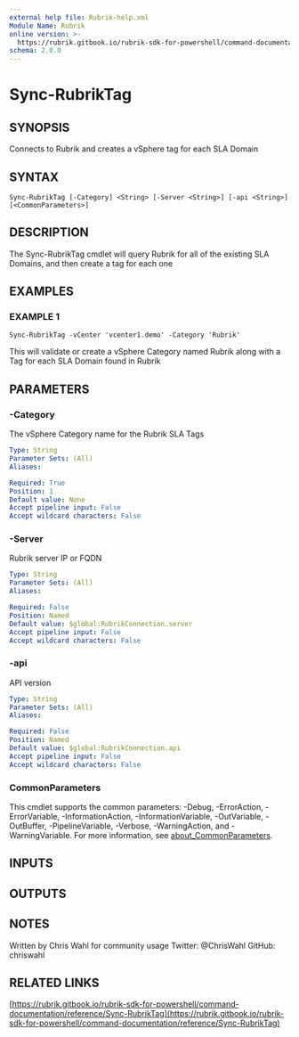 ```yaml
---
external help file: Rubrik-help.xml
Module Name: Rubrik
online version: >-
  https://rubrik.gitbook.io/rubrik-sdk-for-powershell/command-documentation/reference/Sync-RubrikTag
schema: 2.0.0
---
```


# Sync-RubrikTag

## SYNOPSIS

Connects to Rubrik and creates a vSphere tag for each SLA Domain

## SYNTAX

```text
Sync-RubrikTag [-Category] <String> [-Server <String>] [-api <String>] [<CommonParameters>]
```

## DESCRIPTION

The Sync-RubrikTag cmdlet will query Rubrik for all of the existing SLA Domains, and then create a tag for each one

## EXAMPLES

### EXAMPLE 1

```text
Sync-RubrikTag -vCenter 'vcenter1.demo' -Category 'Rubrik'
```

This will validate or create a vSphere Category named Rubrik along with a Tag for each SLA Domain found in Rubrik

## PARAMETERS

### -Category

The vSphere Category name for the Rubrik SLA Tags

```yaml
Type: String
Parameter Sets: (All)
Aliases:

Required: True
Position: 1
Default value: None
Accept pipeline input: False
Accept wildcard characters: False
```

### -Server

Rubrik server IP or FQDN

```yaml
Type: String
Parameter Sets: (All)
Aliases:

Required: False
Position: Named
Default value: $global:RubrikConnection.server
Accept pipeline input: False
Accept wildcard characters: False
```

### -api

API version

```yaml
Type: String
Parameter Sets: (All)
Aliases:

Required: False
Position: Named
Default value: $global:RubrikConnection.api
Accept pipeline input: False
Accept wildcard characters: False
```

### CommonParameters

This cmdlet supports the common parameters: -Debug, -ErrorAction, -ErrorVariable, -InformationAction, -InformationVariable, -OutVariable, -OutBuffer, -PipelineVariable, -Verbose, -WarningAction, and -WarningVariable. For more information, see [about\_CommonParameters](http://go.microsoft.com/fwlink/?LinkID=113216).

## INPUTS

## OUTPUTS

## NOTES

Written by Chris Wahl for community usage Twitter: @ChrisWahl GitHub: chriswahl

## RELATED LINKS

[https://rubrik.gitbook.io/rubrik-sdk-for-powershell/command-documentation/reference/Sync-RubrikTag](https://rubrik.gitbook.io/rubrik-sdk-for-powershell/command-documentation/reference/Sync-RubrikTag)

